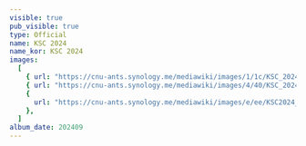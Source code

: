 ```yaml
---
visible: true
pub_visible: true
type: Official
name: KSC 2024
name_kor: KSC 2024
images:
  [
    { url: "https://cnu-ants.synology.me/mediawiki/images/1/1c/KSC_2024_1.jpeg" },
    { url: "https://cnu-ants.synology.me/mediawiki/images/4/40/KSC_2024_2.jpeg" },
    {
      url: "https://cnu-ants.synology.me/mediawiki/images/e/ee/KSC2024_%EC%B0%B8%EC%84%9D%EC%9E%90%EC%82%AC%EC%A7%84.png",
    },
  ]
album_date: 202409
---
```

